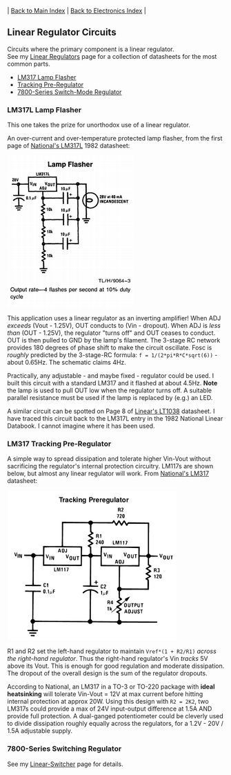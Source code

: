 | [Back to Main Index](../../index.md) | [Back to Electronics Index](./index.md) |

## Linear Regulator Circuits

Circuits where the primary component is a linear regulator.  
See my [Linear Regulators](./linear-reg-overview.md) page for a collection of datasheets for the most common parts.

- [LM317 Lamp Flasher](#lamp-flasher)
- [Tracking Pre-Regulator](#tracking-pre-regulator)
- [7800-Series Switch-Mode Regulator](#7800-switchmode-regulator)

### LM317L Lamp Flasher <a name="lamp-flasher"></a>
This one takes the prize for unorthodox use of a linear regulator. 

An over-current and over-temperature protected lamp flasher, from the first page
of [National's LM317L](./files/datasheets/LM317/LM317L_National_1982.pdf) 1982
datasheet:  

![LM317L Lamp Flasher Schematic](./images/lm317l_lamp_flasher.png "LM317 Lamp Flasher from National's 1982 LM317L Datasheet")

This application uses a linear regulator as an inverting amplifier! When ADJ
*exceeds* (Vout - 1.25V), OUT conducts to (Vin - dropout). When ADJ is *less
than* (OUT - 1.25V), the regulator "turns off" and OUT ceases to conduct. OUT is
then pulled to GND by the lamp's filament. The 3-stage RC network provides 180
degrees of phase shift to make the circuit oscillate. Fosc is *roughly*
predicted by the 3-stage-RC formula: `f = 1/(2*pi*R*C*sqrt(6))` - about 0.65Hz.
The schematic claims 4Hz. 

Practically, any adjustable - and maybe fixed - regulator could be used. I built
this circuit with a standard LM317 and it flashed at about 4.5Hz. **Note** the
lamp is used to pull OUT low when the regulator turns off. A suitable parallel
resistance must be used if the lamp is replaced by (e.g.) an LED. 

A similar circuit can be spotted on Page 8 of
[Linear's LT1038](./files/datasheets/LT1038/pages/electronics/files/datasheets/LT1038/LT1038_LinearTech_2000.pdf) datasheet.
I have traced this circuit back to the LM317L entry in the 1982 National Linear
Databook. I cannot imagine where it has been used.  

### LM317 Tracking Pre-Regulator <a name="tracking-pre-regulator"></a>
A simple way to spread dissipation and tolerate higher Vin-Vout without
sacrificing the regulator's internal protection circuitry. LM117s are shown
below, but almost any linear regulator will work. From
[National's LM317](./files/datasheets/LM317/LM317_National_1982.pdf) datasheet:  

![LM317 Tracking Pre-Regulator Schematic](./images/lm117_tracking_pre_regulator.png "LM317 Tracking Pre-Regulator from National's LM317 Datasheet")

R1 and R2 set the left-hand regulator to maintain `Vref*(1 + R2/R1)` *across the
right-hand regulator*. Thus the right-hand regulator's Vin *tracks* 5V above its
Vout. This is enough for good regulation and moderate dissipation. The dropout
of the overall design is the sum of the regulator dropouts.

According to National, an LM317 in a TO-3 or TO-220 package with **ideal
heatsinking** will tolerate Vin-Vout = 12V at max current before hitting
internal protection at approx 20W. Using this design with `R2 = 2K2`, two LM317s
could provide a max of 24V input-output difference at 1.5A AND provide full
protection. A dual-ganged potentiometer could be cleverly used to divide 
dissipation roughly equally across the regulators, for a 1.2V - 20V / 1.5A
adjustable supply.

### 7800-Series Switching Regulator <a name="7800-switchmode-regulator">
See my [Linear-Switcher](./linear-switcher.md) page for details.
